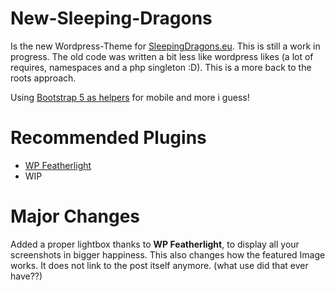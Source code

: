 # New-Sleeping-Dragons

Is the new Wordpress-Theme for [SleepingDragons.eu](https://sleepingdragons.eu/). This is still a work in progress.
The old code was written a bit less like wordpress likes (a lot of requires, namespaces and a php singleton :D). This is a more back to the roots approach.

Using [Bootstrap 5 as helpers](https://getbootstrap.com/) for mobile and more i guess!

# Recommended Plugins
- [WP Featherlight](https://wordpress.org/plugins/wp-featherlight/)
- WIP

# Major Changes
Added a proper lightbox thanks to **WP Featherlight**, to display all your screenshots in bigger happiness.
This also changes how the featured Image works. It does not link to the post itself anymore. (what use did that ever have??)

